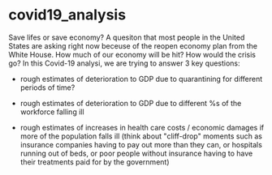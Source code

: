 # covid19_analysis

Save lifes or save economy? A quesiton that most people in the United States are asking right now beceuse of the reopen economy plan from the White House. How much of our economy will be hit? How would the crisis go? In this Covid-19 analysi, we are trying to answer 3 key questions:

- rough estimates of deterioration to GDP due to quarantining for different periods of time?

- rough estimates of deterioration to GDP due to different %s of the workforce falling ill

- rough estimates of increases in health care costs / economic damages if more of the population falls ill (think about "cliff-drop" moments such as insurance companies having to pay out more than they can, or hospitals running out of beds, or poor people without insurance having to have their treatments paid for by the government)
